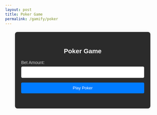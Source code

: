 ```yaml
---
layout: post
title: Poker Game
permalink: /gamify/poker
---
```

<style>
    /* Styles the main content area */
    .container {
        font-family: Arial, sans-serif;
        max-width: 400px;
        width: 100%;
        background-color: #2b2b2b;
        padding: 20px;
        border-radius: 8px;
        box-shadow: 0 0 10px rgba(0, 0, 0, 0.1);
        color: #fff;
        margin: 20px auto;
    }
    label {
        display: block;
        margin: 10px 0 5px;
        color: #ccc;
    }
    input, button {
        width: 100%;
        padding: 10px;
        margin-bottom: 15px;
        border: 1px solid #ccc;
        border-radius: 4px;
    }
    button {
        background-color: #007bff;
        color: #fff;
        border: none;
        cursor: pointer;
    }
    button:hover {
        background-color: #0056b3;
    }
    h2 {
        text-align: center;
        color: #fff;
    }
    .cards-container {
        margin-top: 20px;
        display: flex;
        justify-content: space-between;
    }
    .card {
        padding: 10px;
        margin: 5px;
        border-radius: 4px;
        background: linear-gradient(135deg, #f39c12, #e74c3c);
        box-shadow: 0 4px 6px rgba(0, 0, 0, 0.1);
        color: white;
        font-size: 1.2em;
        font-weight: bold;
        text-align: center;
        width: 80px;
        height: 120px;
        display: flex;
        flex-direction: column;
        justify-content: center;
        align-items: center;
        border: 2px solid #fff;
        position: relative;
    }
    .win-message {
        margin-top: 20px;
        font-size: 18px;
        color: #fff;
        text-align: center;
    }
</style>

<div class="container">
    <h2>Poker Game</h2>
    <form id="pokerForm">
        <label for="betAmount">Bet Amount:</label>
        <input type="number" id="betAmount" name="betAmount" required min="500">
        <button type="submit">Play Poker</button>
    </form>
    <div id="cardsDisplay" class="cards-container" style="display: none;"></div>
    <div id="resultMessage" class="win-message" style="display: none;"></div>
</div>

<script type="module">
    import { javaURI, fetchOptions } from '{{site.baseurl}}/assets/js/api/config.js';

    document.addEventListener('DOMContentLoaded', () => {
        const pokerForm = document.getElementById('pokerForm');

        pokerForm.addEventListener('submit', async (e) => {
            e.preventDefault();

            const betAmount = parseFloat(document.getElementById('betAmount').value);
            const betData = { bet: betAmount };

            try {
                const response = await fetch(
                    `${javaURI}/api/casino/poker/play`,
                    fetchOptions('POST', betData)
                );

                if (!response.ok) {
                    throw new Error(`HTTP error! Status: ${response.status}`);
                }

                const result = await response.json();
                if (result && result.playerHand && result.dealerHand && result.playerWin !== undefined && result.updatedBalance !== undefined) {
                    displayCards(result.playerHand, result.dealerHand);
                    displayResult(result.playerWin, result.updatedBalance);
                } else {
                    alert('Unexpected response format. Please check the API.');
                }
            } catch (error) {
                console.error('Error during fetch:', error);
                alert('An error occurred. Please try again.');
            }
        });
    });

    function displayCards(playerHand, dealerHand) {
        const cardsContainer = document.getElementById('cardsDisplay');
        cardsContainer.style.display = 'flex';
        cardsContainer.innerHTML = '';

        const playerCardElements = playerHand.map(card => `<div class="card">${card.rank} ${card.suit}</div>`).join('');
        const dealerCardElements = dealerHand.map(card => `<div class="card">${card.rank} ${card.suit}</div>`).join('');

        cardsContainer.innerHTML = `
            <div>
                <h3>Your Hand</h3>
                ${playerCardElements}
            </div>
            <div>
                <h3>Dealer's Hand</h3>
                ${dealerCardElements}
            </div>
        `;
    }

    function displayResult(playerWin, updatedBalance) {
        const resultMessage = document.getElementById('resultMessage');
        resultMessage.style.display = 'block';

        const message = playerWin
            ? `You won! 🎉\nUpdated Balance: $${updatedBalance}`
            : `You lost! 😞\nUpdated Balance: $${updatedBalance}`;

        resultMessage.textContent = message;
    }
</script>
